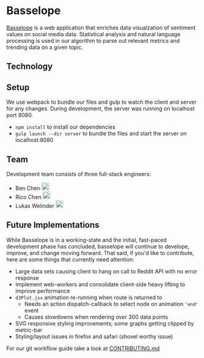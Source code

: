 <!--
WHEN LOGO IS COMPLETED
# [Logo](https://github.com/Basselope/basselope.io/app/public/assets/logo.jpg or png) Basselope
-->
# Basselope

[Basselope](http://basselope.io) is a web application that enriches data visualzation of sentiment values on social media data. Statistical analysis and natural language processing is used in our algorithm to parse out relevant metrics and trending data on a given topic.

<!-- Basselope image here -->


## Technology
<!-- Include technology reasons here like: https://github.com/hankfanchiu/chime -->


## Setup

We use webpack to bundle our files and gulp to watch the client and server for any changes.
During development, the server was running on localhost port 8080.

* `npm install` to install our dependencies
* `gulp launch --dir server` to bundle the files and start the server on localhost:8080


## Team

Development team consists of three full-stack engineers:

* Ben Chen [<img src="http://cdn.flaticon.com/png/256/25231.png" width=20>](https://github.com/byc219)
* Rico Chen [<img src="http://cdn.flaticon.com/png/256/25231.png" width=20>](https://github.com/ricochen)
* Lukas Welinder [<img src="http://cdn.flaticon.com/png/256/25231.png" width=20>](https://github.com/lukaswelinder)


## Future Implementations

While Basselope is in a working-state and the initial, fast-paced development phase has concluded, basselope will continue to develope, improve, and change moving forward. That said, if you'd like to contribute, here are some things that currently need attention:

* Large data sets causing client to hang on call to Reddit API with no error response
* Implement web-workers and consolidate client-side heavy lifting to improve performance
* `d3Plot.jsx` animation re-running when route is returned to
    - Needs an action dispatch-callback to select node on animation `'end'` event
    - Causes slowdowns when rendering over 300 data points
* SVG responsive styling improvements; some graphs getting clipped by metric-bar
* Styling/layout issues in firefox and safari (shovel worthy issue)

For our git workflow guide take a look at [CONTRIBUTING.md](https://github.com/Basselope/collatio/blob/dev/CONTRIBUTING.md)